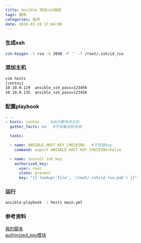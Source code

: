 ```yaml
---
title: Ansible 添加ssh授权
tags: 服务
categories: 技术
date: 2018-03-19 17:04:00
---
```

### 生成ssh
```bash
ssh-keygen -t rsa -b 2048 -P '' -f /root/.ssh/id_rsa
```

### 添加主机
```bash
vim hosts
[centos]
10.10.0.129  ansible_ssh_pass=123456
10.10.0.135  ansible_ssh_pass=123456
```
<!-- more -->
### 配置playbook
```yaml
- -- 
- hosts: centos     #执行脚本的主机
  gather_facts: no   #不采集目标系统

  tasks:

  - name: ANSIBLE_HOST_KEY_CHECKING   #不检查key
    command: export ANSIBLE_HOST_KEY_CHECKING=False

  - name: install ssh key
    authorized_key:
      user: root
      state: present
      key: "{{ lookup('file', '/root/.ssh/id_rsa.pub') }}"
```

### 运行
```bash
ansible-playbook -i hosts main.yml 
```
### 参考资料
[我的脚本](https://github.com/Lianyi-xz/ansible-examples/tree/master/auto-key)  
[authorized_key模块](http://docs.ansible.com/ansible/latest/authorized_key_module.html)